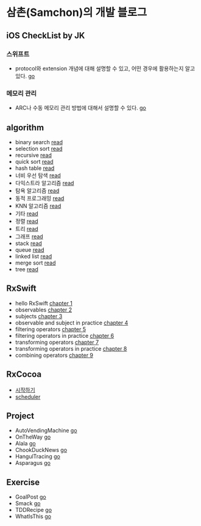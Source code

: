 # 삼촌(Samchon)의 개발 블로그

## iOS CheckList by JK

### 스위프트
- protocol와 extension 개념에 대해 설명할 수 있고, 어떤 경우에 활용하는지 알고 있다. [go](checkList/protocol-extension.md)

### 메모리 관리
- ARC나 수동 메모리 관리 방법에 대해서 설명할 수 있다. [go](checkList/arc.md)

## algorithm
- binary search [read](algorithm/binary-search.md)
- selection sort [read](algorithm/selection-sort.md)
- recursive [read](algorithm/recursive.md)
- quick sort [read](algorithm/quick-sort.md)
- hash table [read](algorithm/hash-table.md)
- 너비 우선 탐색 [read](algorithm/breadth-first-search.md)
- 다익스트라 알고리즘 [read](algorithm/dijkstra-algorithm.md)
- 탐욕 알고리즘 [read](algorithm/greedy-algorithm.md)
- 동적 프로그래밍 [read](algorithm/dynamic-programming.md)
- KNN 알고리즘 [read](algorithm/knn-algorithm.md)
- 기타 [read](algorithm/extra.md)
- 정렬 [read](algorithm/sort.md)
- 트리 [read](algorithm/tree.md)
- 그래프 [read](algorithm/graph.md)
- stack [read](algorithm/swift-stack-data-structure.md)
- queue [read](algorithm/swift-queue-data-structure.md)
- linked list [read](algorithm/swift-linked-list-data-structure.md)
- merge sort [read](algorithm/swift-merge-sort.md)
- tree [read](algorithm/swift-tree-data-structure.md)


## RxSwift
- hello RxSwift [chapter 1](JD/hello-rxswift.md)
- observables [chapter 2](JD/observables.md)
- subjects [chapter 3](JD/subjects.md)
- observable and subject in practice [chapter 4](JD/observables-and-subjects-in-practice.md)
- filtering operators [chapter 5](JD/filtering-operators.md)
- filtering operators in practice [chapter 6](JD/filtering-operators-in-practice.md)
- transforming operators [chapter 7](JD/transforming-operators.md)
- transforming operators in practice [chapter 8](JD/transforming-operators-in-practice.md)
- combining operators [chapter 9](JD/combining-operators.md)

## RxCocoa
- [시작하기](JD/rxCocoa.md)
- [scheduler](JD/scheduler.md)

## Project
- AutoVendingMachine [go](https://github.com/torpedo87/autovendingmachine)
- OnTheWay [go](https://github.com/gyoungeunbae/OnTheWay)
- Alala [go](https://github.com/team-meteor/Alala-Client)
- ChookDuckNews [go](https://github.com/torpedo87/ChookDuckNews)
- HangulTracing [go](https://github.com/torpedo87/HangulTracing)
- Asparagus [go](https://github.com/torpedo87/Asparagus)

## Exercise
- GoalPost [go](https://github.com/torpedo87/GoalPost)
- Smack [go](https://github.com/torpedo87/Smack)
- TDDRecipe [go](https://github.com/torpedo87/TDDRecipe)
- WhatIsThis [go](https://github.com/torpedo87/WhatIsThis)
